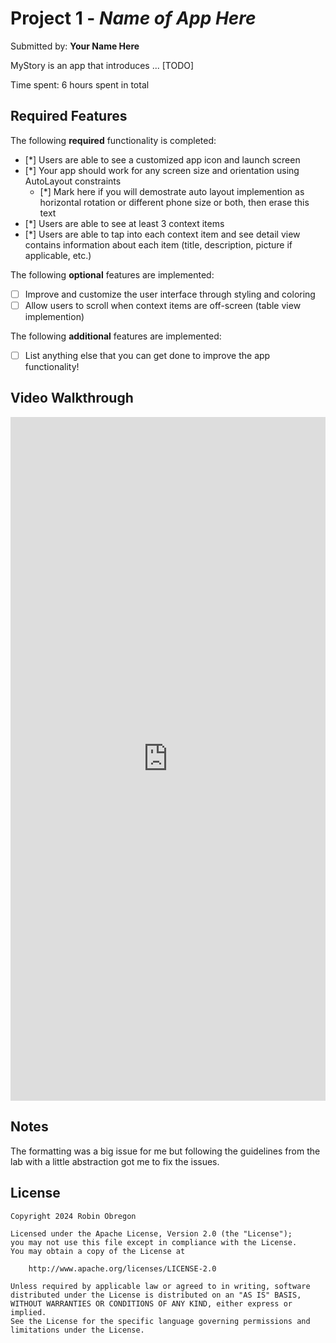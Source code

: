 # Project 1 - *Name of App Here*

Submitted by: **Your Name Here**

MyStory is an app that introduces ... [TODO] 

Time spent: 6 hours spent in total

## Required Features

The following **required** functionality is completed:

- [*] Users are able to see a customized app icon and launch screen
- [*] Your app should work for any screen size and orientation using AutoLayout constraints
  - [*] Mark here if you will demostrate auto layout implemention as horizontal rotation or different phone size or both, then erase this text
- [*] Users are able to see at least 3 context items
- [*] Users are able to tap into each context item and see detail view contains information about each item (title, description, picture if applicable, etc.)
 
The following **optional** features are implemented:

- [ ] Improve and customize the user interface through styling and coloring
- [ ] Allow users to scroll when context items are off-screen (table view implemention)

The following **additional** features are implemented:

- [ ] List anything else that you can get done to improve the app functionality!

## Video Walkthrough

<div style="position: relative; padding-bottom: 217.10261569416497%; height: 0;"><iframe src="https://www.loom.com/embed/3e783f01af5a4faeb39a62a97d1d7bce?sid=956e5ea5-2f00-4c2c-b3a7-3f32eaf93af2" frameborder="0" webkitallowfullscreen mozallowfullscreen allowfullscreen style="position: absolute; top: 0; left: 0; width: 100%; height: 100%;"></iframe></div>

## Notes

The formatting was a big issue for me but following the guidelines from the lab with a little abstraction got me to fix the issues.

## License

    Copyright 2024 Robin Obregon

    Licensed under the Apache License, Version 2.0 (the "License");
    you may not use this file except in compliance with the License.
    You may obtain a copy of the License at

        http://www.apache.org/licenses/LICENSE-2.0

    Unless required by applicable law or agreed to in writing, software
    distributed under the License is distributed on an "AS IS" BASIS,
    WITHOUT WARRANTIES OR CONDITIONS OF ANY KIND, either express or implied.
    See the License for the specific language governing permissions and
    limitations under the License.
